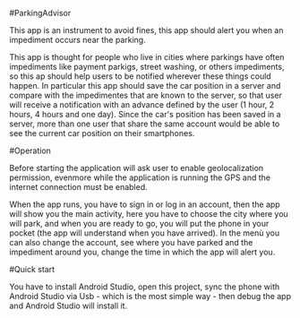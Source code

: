 #ParkingAdvisor

This app is an instrument to avoid fines, this app should alert you when an impediment occurs near the parking.

This app is thought for people who live in cities where parkings have often impediments like payment parkigs, street washing, or others impediments, so this ap should help users to be notified wherever these things could happen.
In particular this app should save the car position in a server and compare with the impedimentes that are known to the server, so that user will receive a notification with an advance defined by the user (1 hour, 2 hours, 4 hours and one day).
Since the car's position has been saved in a server, more than one user that share the same account would be able to see the current car position on their smartphones.


#Operation

Before starting the application will ask user to enable geolocalization permission, evenmore while the application is running the GPS and the internet connection must be enabled.

When the app runs, you have to sign in or log in an account, then the app will show you the main activity, here you have to choose the city where you will park, 
and when you are ready to go, you will put the phone in your pocket (the app will understand when you have arrived).
In the menù you can also change the account, see where you have parked and the impediment around you, change the time in which the app will alert you.

#Quick start

You have to install Android Studio, open this project, sync the phone with Android Studio via Usb - which is the most simple way - then debug the app and Android Studio
will install it.


 
